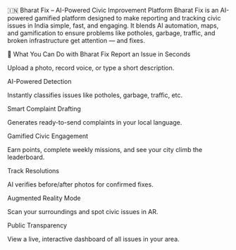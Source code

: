 🇮🇳 Bharat Fix – AI-Powered Civic Improvement Platform
Bharat Fix is an AI-powered gamified platform designed to make reporting and tracking civic issues in India simple, fast, and engaging.
It blends AI automation, maps, and gamification to ensure problems like potholes, garbage, traffic, and broken infrastructure get attention — and fixes.

🌟 What You Can Do with Bharat Fix
Report an Issue in Seconds

Upload a photo, record voice, or type a short description.

AI-Powered Detection

Instantly classifies issues like potholes, garbage, traffic, etc.

Smart Complaint Drafting

Generates ready-to-send complaints in your local language.

Gamified Civic Engagement

Earn points, complete weekly missions, and see your city climb the leaderboard.

Track Resolutions

AI verifies before/after photos for confirmed fixes.

Augmented Reality Mode

Scan your surroundings and spot civic issues in AR.

Public Transparency

View a live, interactive dashboard of all issues in your area.
